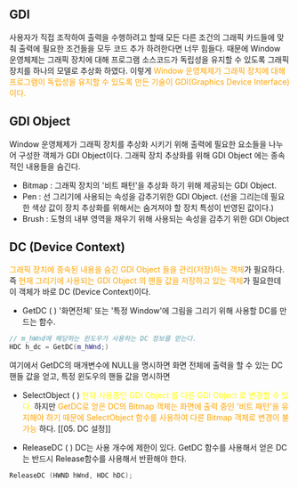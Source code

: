 ## GDI

사용자가 직접 조작하여 출력을 수행하려고 할때 모든 다른 조건의 그래픽 카드들에 맞춰 출력에 필요한 조건들을 모두 코드 추가 하려한다면 너무 힘들다. 때문에 Window 운영체제는 그래픽 장치에 대해 프로그램 소스코드가 독립성을 유지할 수 있도록 그래픽 장치를 하나의 모델로 추상화 하였다. 이렇게 <span style="color:orange">Window 운영체제가 그래픽 장치에 대해 프로그램이 독립성을 유지할 수 있도록 만든 기술이 GDI(Graphics Device Interface)이다.</span>

## GDI Object

Window 운영체제가 그래픽 장치를 추상화 시키기 위해 출력에 필요한 요소들을 나누어 구성한 객체가 GDI Object이다. 그래픽 장치 추상화를 위해 GDI Object 에는 종속적인 내용들을 숨긴다.

- Bitmap : 그래픽 장치의 '비트 패턴'을 추상화 하기 위해 제공되는 GDI Object.
- Pen : 선 그리기에 사용되는 속성을 감추기위한 GDI Object. (선을 그리는데 필요한 색상 값이  장치 추상화를 위해서는 숨겨져야 할 장치 특성이 반영된 값이다.)
- Brush : 도형의 내부 영역을 채우기 위해 사용되는 속성을 감추기 위한 GDI Object

## DC (Device Context)

<span style="color:orange">그래픽 장치에 종속된 내용을 숨긴 GDI Object 들을 관리(저장)하는 객체</span>가 필요하다. 즉 <span style="color:orange">현재 그리기에 사용되는 GDI Object 의 핸들 값을 저장하고 있는 객체</span>가 필요한데 이 객체가 바로 DC (Device Context)이다.

- GetDC ( )
'화면전체' 또는 '특정 Window'에 그림을 그리기 위해 사용할 DC를 만드는 함수.
```c++
// m_hWnd에 해당하는 윈도우가 사용하는 DC 정보를 얻는다.
HDC h_dc = GetDC(m_hWnd;)
```
여기에서 GetDC의 매개변수에 NULL을 명시하면 화면 전체에 출력을 할 수 있는 DC 핸들 값을 얻고, 특정 윈도우의 핸들 값을 명시하면 

- SelectObject ( )
<span style="color:yellow">현재 사용중인 GDI Object 를 다른 GDI Object 로 변경할 수 있다.</span> 하지만 <span style="color:orange">GetDC로 얻은 DC의 Bitmap 객체는 화면에 출력 중인 '비트 패턴'을 유지해야 하기 때문에 SelectObject 함수를 사용하여 다른 Bitmap 객체로 변경이 불가능</span> 하다.
[[05. DC 설정]]

- ReleaseDC ( )
DC는 사용 개수에 제한이 있다. GetDC 함수를 사용해서 얻은 DC 는 반드시 Release함수를 사용해서 반환해야 한다.
```c++
ReleaseDC (HWND hWnd, HDC hDC);
```